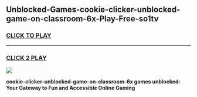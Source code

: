 
## Unblocked-Games-cookie-clicker-unblocked-game-on-classroom-6x-Play-Free-so1tv
<h3>
<a href="https://premium76.site?title=cookie-clicker-unblocked-game-on-classroom-6x&ref=22A">CLICK TO PLAY</a></h3>
<hr>

<h3>
<a href="https://premium76.site?title=cookie-clicker-unblocked-game-on-classroom-6x&ref=22A">CLICK 2 PLAY</a>
  
</h3>

<a href="https://premium76.site?title=cookie-clicker-unblocked-game-on-classroom-6x&ref=22A"><img src="https://clearcache.store/games.png"></a>


**cookie-clicker-unblocked-game-on-classroom-6x games unblocked: Your Gateway to Fun and Accessible Online Gaming**
